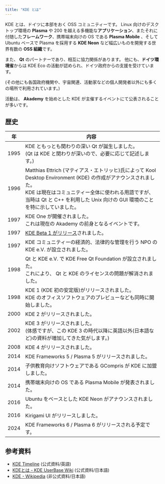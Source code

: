 ```yaml
---
title: "KDE とは"
---
```

KDE とは、ドイツに本部をおく OSS コミュニティーです。
Linux 向けのデスクトップ環境の **Plasma** や 200 を越える多機能な**アプリケーション**、またそれに付随した**フレームワーク**、携帯端末向けの OS である **Plasma Mobile** 、そして Ubuntu ベースで Plasma を採用する **KDE Neon** など幅広いものを開発する世界有数の **OSS 組織**です。

また、 **Qt** のパートナーであり、相互に協力関係があります。
他にも、**ドイツ環境省**からは KDE Eco の活動が認められ、ドイツ政府からの支援を受けています。

(その他にも各国政府機関や、宇宙関連、活動家などの個人開発者以外にも多くの場所で利用されています。)

活動は、 **Akademy** を始めとした KDE が主催するイベントにて公表されることが多いです。

## 歴史
| 年 | 内容 |
| -- | ---- |
| 1995 | KDE ともっとも関わりの深い Qt が誕生しました。<br />(Qt は KDE と関わりが深いので、必要に応じて記述します。) |
| 1996 | Matthias Ettrich (マティアス・エトリッヒ)氏によって Kool Desktop Environment (KDE) の作成がアナウンスされました。<br />KDE は現在はコミュニティー全体に使われる用語ですが、当時は Qt と C++ を利用した Unix 向けの GUI 環境のことを特に示していました。 |
| 1997 | KDE One が開催されました。<br />これは現在の Akademy の前身となるイベントです。 |
| 1997 | [KDE Beta 1 がリリース](https://kde.org/announcements/1-2-3/1.0-beta1/)されました。 |
| 1997 | KDE コミュニティーの経済的、法律的な管理を行う NPO の KDE e.V. が設立されました。 |
| 1998 | Qt と KDE e.V. で KDE Free Qt Foundation が設立されました。<br />これにより、 Qt と KDE のライセンスの問題が解消されました。 |
| 1998 | KDE 1 (KDE 初の安定版)がリリースされました。<br />KDE のオフィスソフトウェアのプレビューなども同時に開始しました。 |
| 2000 | KDE 2 がリリースされました。 |
| 2002 | KDE 3 がリリースされました。<br />(体感ですが、この KDE 3 の時代以降に英語以外(日本語など)の資料が増加してきた気がします。) |
| 2008 | KDE 4 がリリースされました。 |
| 2014 | KDE Frameworks 5 / Plasma 5 がリリースされました。 |
| 2014 | 子供教育向けソフトウェアである GCompris が KDE に加盟しました。 |
| 2014 | 携帯端末向けの OS である Plasma Mobile が発表されました。 |
| 2016 | Ubuntu をベースとした KDE Neon がアナウンスされました。 |
| 2016 | Kirigami UI がリリースしました。 |
| 2024 | KDE Frameworks 6 / Plasma 6 がリリースされる予定です。 |

## 参考資料
- [KDE Timeline](https://timeline.kde.org) (公式資料/英語)
- [KDEとは - KDE UserBase Wiki](https://userbase.kde.org/What_is_KDE/ja) (公式資料/日本語)
- [KDE - Wikipedia](https://ja.wikipedia.org/wiki/KDE) (非公式資料/日本語)
